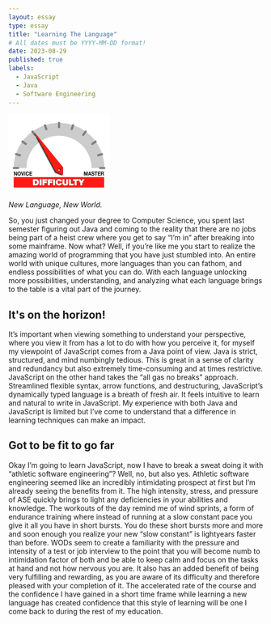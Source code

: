 ```yaml
---
layout: essay
type: essay
title: "Learning The Language"
# All dates must be YYYY-MM-DD format!
date: 2023-08-29
published: true
labels:
  - JavaScript
  - Java
  - Software Engineering
---
```


<img width="200px" class="rounded float-start pe-4" src="../img/difficulty/degree_difficulty.jpg">

*New Language, New World.*

So, you just changed your degree to Computer Science, you spent last semester figuring out Java and coming to the reality that there are no jobs being part of a heist crew where you get to say “I’m in” after breaking into some mainframe. Now what? Well, if you’re like me you start to realize the amazing world of programming that you have just stumbled into. An entire world with unique cultures, more languages than you can fathom, and endless possibilities of what you can do. With each language unlocking more possibilities, understanding, and analyzing what each language brings to the table is a vital part of the journey.

## It's on the horizon!

It’s important when viewing something to understand your perspective, where you view it from has a lot to do with how you perceive it, for myself my viewpoint of JavaScript comes from a Java point of view. Java is strict, structured, and mind numbingly tedious. This is great in a sense of clarity and redundancy but also extremely time-consuming and at times restrictive. JavaScript on the other hand takes the “all gas no breaks” approach. Streamlined flexible syntax, arrow functions, and destructuring, JavaScript’s dynamically typed language is a breath of fresh air. It feels intuitive to learn and natural to write in JavaScript. My experience with both Java and JavaScript is limited but I’ve come to understand that a difference in learning techniques can make an impact. 

## Got to be fit to go far

Okay I’m going to learn JavaScript, now I have to break a sweat doing it with “athletic software engineering”? Well, no, but also yes. Athletic software engineering seemed like an incredibly intimidating prospect at first but I’m already seeing the benefits from it. The high intensity, stress, and pressure of ASE quickly brings to light any deficiencies in your abilities and knowledge. The workouts of the day remind me of wind sprints, a form of endurance training where instead of running at a slow constant pace you give it all you have in short bursts. You do these short bursts more and more and soon enough you realize your new “slow constant” is lightyears faster than before. WODs seem to create a familiarity with the pressure and intensity of a test or job interview to the point that you will become numb to intimidation factor of both and be able to keep calm and focus on the tasks at hand and not how nervous you are. It also has an added benefit of being very fulfilling and rewarding, as you are aware of its difficulty and therefore pleased with your completion of it. The accelerated rate of the course and the confidence I have gained in a short time frame while learning a new language has created confidence that this style of learning will be one I come back to during the rest of my education. 


